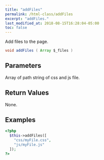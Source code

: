 ```yaml
---
title: "addFiles"
permalink: /html-class/addFiles
excerpt: "addFiles."
last_modified_at: 2018-08-15T16:28:04-05:00
toc: false
---
```


Add files to the page.<br>
```java
void addFiles ( Array $_files )
```

## Parameters
Array of path string of css and js file.

## Return Values
None.

## Examples
```php
<?php
  $this->addFiles([
    "css/myFile.css",
    "js/myFile.js"
  ]);
?>
```
